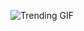 ![Trending GIF](https://media0.giphy.com/media/v1.Y2lkPThiYjIxNzcyNzE5OTlveGo2ZWJsYW5tMWN5M2xmM2RieG5xZHY1dzB5OGdtbXc5MiZlcD12MV9naWZzX3NlYXJjaCZjdD1n/wQAbcl6iDnawokpLj9/giphy.gif)
